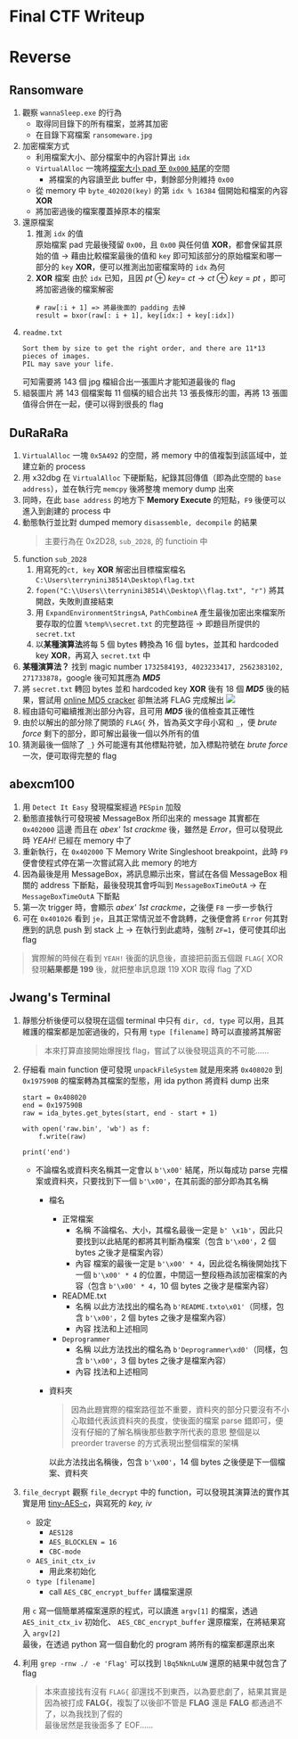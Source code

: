 # Final CTF Writeup

# Reverse
## Ransomware
1. 觀察 `wannaSleep.exe` 的行為
    - 取得同目錄下的所有檔案，並將其加密
    - 在目錄下寫檔案 `ransomeware.jpg`
2. 加密檔案方式
    - 利用檔案大小、部分檔案中的內容計算出 `idx`
    - `VirtualAlloc` 一塊將<u>檔案大小 pad 至 `0x000` 結尾</u>的空間
        - 將檔案的內容讀至此 buffer 中，剩餘部分則維持 `0x00`
    - 從 memory 中 `byte_402020(key)` 的第 `idx % 16384` 個開始和檔案的內容 **XOR**
    - 將加密過後的檔案覆蓋掉原本的檔案
3. 還原檔案
    1. 推測 `idx` 的值  
        原始檔案 pad 完最後殘留 `0x00`，且 `0x00` 與任何值 **XOR**，都會保留其原始的值
        $\rightarrow$ 藉由比較檔案最後的值和 `key` 即可知該部分的原始檔案和哪一部分的 `key` **XOR**，便可以推測出加密檔案時的 `idx` 為何  
    2. **XOR** 檔案
        由於 `idx` 已知，且因 $pt\ \oplus\ key=\ ct\rightarrow ct\ \oplus\ key=pt$ ，即可將加密過後的檔案解密
        ```python=
        # raw[:i + 1] => 將最後面的 padding 去掉
        result = bxor(raw[: i + 1], key[idx:] + key[:idx])
        ```
4. `readme.txt`
    ```shell=
    Sort them by size to get the right order, and there are 11*13 pieces of images. 
    PIL may save your life.
    ```
    可知需要將 143 個 jpg 檔組合出一張圖片才能知道最後的 flag
5. 組裝圖片
    將 143 個檔案每 11 個橫的組合出共 13 張長條形的圖，再將 13 張圖值得合併在一起，便可以得到很長的 flag

## DuRaRaRa
1. `VirtualAlloc` 一塊 `0x5A492` 的空間，將 memory 中的值複製到該區域中，並建立新的 process
2. 用 x32dbg 在 `VirtualAlloc` 下硬斷點，紀錄其回傳值（即為此空間的 `base address`），並在執行完 `memcpy` 後將整塊 memory dump 出來
3. 同時，在此 `base address` 的地方下 **Memory Execute** 的短點，`F9` 後便可以進入到創建的 process 中
4. 動態執行並比對 dumped memory `disassemble, decompile` 的結果
    > 主要行為在 0x2D28, `sub_2D28`,  的 functioin 中
5. function `sub_2D28`
    1. 用寫死的`ct, key` **XOR** 解密出目標檔案檔名 `C:\Users\terrynini38514\Desktop\flag.txt`
    2. `fopen("C:\\Users\\terrynini38514\\Desktop\\flag.txt", "r")` 將其開啟，失敗則直接結束
    3. 用 `ExpandEnvironmentStringsA`, `PathCombineA` 產生最後加密出來檔案所要存取的位置 `%temp%\secret.txt` 的完整路徑
        $\rightarrow$ 即題目所提供的 `secret.txt`
    4. 以**某種演算法**將每 5 個 bytes 轉換為 16 個 bytes，並其和 hardcoded key **XOR**，再寫入 `secret.txt` 中
6. **某種演算法？**
    找到 magic number `1732584193, 4023233417, 2562383102, 271733878`，google 後可知其應為 ***MD5***
7. 將 `secret.txt` 轉回 bytes 並和 hardcoded key **XOR** 後有 18 個 ***MD5*** 後的結果，嘗試用 [online MD5 cracker](https://crackstation.net/) 卻無法將 FLAG 完成解出
    ![](https://i.imgur.com/iWxepkN.png)
8. 經由語句可繼續推測出部分內容，且可用 ***MD5*** 後的值檢查其正確性
9. 由於以解出的部分除了開頭的 `FLAG{` 外，皆為英文字母小寫和 `_`，便 *brute force* 剩下的部分，即可解出最後一個以外所有的值
10. 猜測最後一個除了 `_}` 外可能還有其他標點符號，加入標點符號在 *brute force* 一次，便可取得完整的 flag

## abexcm100
1. 用 `Detect It Easy` 發現檔案經過 `PESpin` 加殼
2. 動態直接執行可發現被 MessageBox 所印出來的 message 其實都在 `0x402000` 這邊
    而且在 *abex' 1st crackme* 後，雖然是 *Error*，但可以發現此時 *YEAH!* 已經在 memory 中了
3. 重新執行，在 `0x402000` 下 Memory Write Singleshoot breakpoint，此時 `F9` 便會使程式停在第一次嘗試寫入此 memory 的地方
4. 因為最後是用 MessageBox，將訊息顯示出來，嘗試在各個 MessageBox 相關的 address 下斷點，最後發現其會呼叫到 `MessageBoxTimeOutA`
    $\rightarrow$ 在 `MessageBoxTimeOutA` 下斷點
5. 第一次 trigger 時，會顯示 *abex' 1st crackme*，之後便 `F8` 一步一步執行
6. 可在 `0x401026` 看到 `je`，且其正常情況並不會跳轉，之後便會將 `Error` 何其對應到的訊息 push 到 stack 上
    $\rightarrow$ 在執行到此處時，強制 `ZF=1`，便可使其印出 flag
> 實際解的時候在看到 `YEAH!` 後面的訊息後，直接把前面五個跟 `FLAG{` XOR 發現**結果都是 199** 後，就把整串訊息跟 119 XOR 取得 flag 了XD

## Jwang's Terminal
1. 靜態分析後便可以發現在這個 terminal 中只有 `dir, cd, type` 可以用，且其維護的檔案都是加密過後的，只有用 `type [filename]` 時可以直接將其解密
    > 本來打算直接開始爆搜找 flag，嘗試了以後發現這真的不可能......
2. 仔細看 main function 便可發現 `unpackFileSystem` 就是用來將 `0x408020` 到 `0x197590B` 的檔案轉為其檔案的型態，用 ida python 將資料 dump 出來
    ```python=
    start = 0x408020
    end = 0x197590B
    raw = ida_bytes.get_bytes(start, end - start + 1)

    with open('raw.bin', 'wb') as f:
        f.write(raw)

    print('end')
    ```
    - 不論檔名或資料夾名稱其一定會以 `b'\x00'` 結尾，所以每成功 parse 完檔案或資料夾，只要找到下一個 `b'\x00'`，在其前面的部分即為其名稱
        - 檔名
            - 正常檔案
                - 名稱
                    不論檔名、大小，其檔名最後一定是 `b' \x1b'`，因此只要找到以此結尾的都將其判斷為檔案（包含 `b'\x00'`，2 個 bytes 之後才是檔案內容）
                - 內容
                    檔案的最後一定是 `b'\x00' * 4`，因此從名稱後開始找下一個 `b'\x00' * 4` 的位置，中間這一整段極為該加密檔案的內容（包含 `b'\x00' * 4`，10 個 bytes 之後才是檔案內容）
            - README.txt
                - 名稱
                    以此方法找出的檔名為 `b'README.txto\x01'`（同樣，包含 `b'\x00'`，2 個 bytes 之後才是檔案內容）
                - 內容
                    找法和上述相同
            - `Deprogrammer`
                - 名稱
                    以此方法找出的檔名為 `b'Deprogrammer\xd0'`（同樣，包含 `b'\x00'`，3 個 bytes 之後才是檔案內容）
                - 內容
                    找法和上述相同
        - 資料夾
            > 因為此題實際的檔案路徑並不重要，資料夾的部分只要沒有不小心取錯代表該資料夾的長度，使後面的檔案 parse 錯即可，便沒有仔細的了解名稱後那些數字所代表的意思
            > 整個是以 preorder traverse 的方式表現出整個檔案的架構

            以此方法找出名稱後，包含 `b'\x00'`，14 個 bytes 之後便是下一個檔案、資料夾
3. `file_decrypt`
    觀察 `file_decrypt` 中的 function，可以發現其演算法的實作其實是用 [tiny-AES-c](https://github.com/kokke/tiny-AES-c)，與寫死的 *key, iv*
    - 設定
        - `AES128`
        - `AES_BLOCKLEN = 16`
        - `CBC-mode`
    - `AES_init_ctx_iv`
        - 用此來初始化
    - `type [filename]`
        - call `AES_CBC_encrypt_buffer` 講檔案還原

    用 `c` 寫一個簡單將檔案還原的程式，可以讀進 `argv[1]` 的檔案，透過 `AES_init_ctx_iv` 初始化、 `AES_CBC_encrypt_buffer` 還原檔案，在將結果寫入 `argv[2]`  
    最後，在透過 python 寫一個自動化的 program 將所有的檔案都還原出來
4. 利用 `grep -rnw ./ -e 'Flag'` 可以找到 `lBq5NknLuUW` 還原的結果中就包含了 flag
    > 本來直接找有沒有 `FLAG{` 卻還找不到東西，以為要悲劇了，結果其實是因為被打成 **FALG{**，複製了以後卻不管是 **FLAG** 還是 **FALG** 都通過不了，以為我找到了假的  
    > 最後居然是我後面多了 EOF......